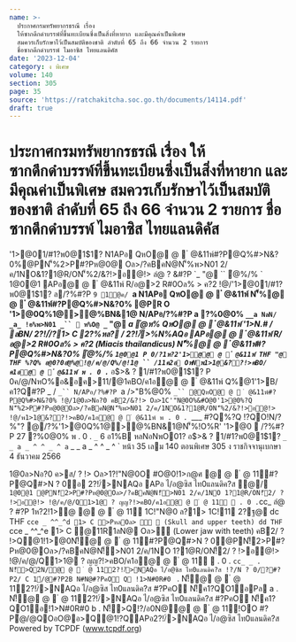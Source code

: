 ```yaml
---
name: >-
  ประกาศกรมทรัพยากรธรณี เรื่อง
  ให้ซากดึกดำบรรพ์ที่ขึ้นทะเบียนซึ่งเป็นสิ่งที่หายาก และมีคุณค่าเป็นพิเศษ
  สมควรเก็บรักษาไว้เป็นสมบัติของชาติ ลำดับที่ 65 ถึง 66 จำนวน 2 รายการ
  ชื่อซากดึกดำบรรพ์ ไมอาซิส ไทยแลนดิคัส
date: '2023-12-04'
category: ง พิเศษ
volume: 140
section: 305
page: 35
source: 'https://ratchakitcha.soc.go.th/documents/14114.pdf'
draft: true
---
```


# ประกาศกรมทรัพยากรธรณี เรื่อง ให้ซากดึกดำบรรพ์ที่ขึ้นทะเบียนซึ่งเป็นสิ่งที่หายาก และมีคุณค่าเป็นพิเศษ สมควรเก็บรักษาไว้เป็นสมบัติของชาติ ลำดับที่ 65 ถึง 66 จำนวน 2 รายการ ชื่อซากดึกดำบรรพ์ ไมอาซิส ไทยแลนดิคัส

'1>@01/#1?พ0@1$1? N1APอ QหO@ @  ํ @&11พ์#?P@Q%#>N&?0%@PN'็%2>P#?Pห@0@ Oล>/?คBคN@N'็%พ>N01 2/ค/1NO&1?1@R/ON'็%2/&?!>อ@!> ลํ@ ? &#?P `_ "@ `` ํ@%/% ` 1@0@1 APอ@ @  ํ @&11พ์ R/อ@>2 R#0Oล% > ค?2 !@/'1>@01/#1?พ0@1$1? ล/?%#?P `9 1@ค/ `__a N1APอ QหO@ @  ํ @&11พ์ N'็%@ @  ํ @&11พ์#?P@Q%#>N&?0% @PR O '1>@0Q%1@>@%BN&1@ N/APอ/?%#?P a ?%0@0% `__a NลN/ _a_ !อ%พ>N01 _``  ห%O@ _` "@ _a ํ@ห% QหO@ @  ํ @&11พ์ '1>N.# / ลBN/ 2?!/์/?1> C 2?%หล? / 2?!/์>%N%AQอ APอ@ @  ํ @&11พ์ R/อ@>2 R#0Oล% > ค?2 (Miacis thailandicus) N'็%@ @  ํ @&11พ์#?P@Q%#>N&?0% ํ@%/% ` 1@0@1 P 0/?1ห?2'1>ํ@@ @  ํ @&11พ์ THF "@ THF %?Q% อ@0?0อํ@%@!@/ค/@/Q%/@!1@ `` /11ค2อ OหNพ1>1@&??!>คBO/ค1อ@ @  ํ @&11พ์ พ . 0 . `___ อ$>& ? 1/#1?พ0@1$1? P 0ค/@/NหO%อ&อค>11/@1คBO/ค1อ@ @  ํ @&11พ์ Q%@1'1>B/ค1?Q#?P _ / `_`` N/APอ/?%#?P `a />"B%@0% `_`` @QหO@ @  ํ @&11พ์#?P@Q%#>N&?0% !@/1@0ล>Nอ?0 คB2/&?!> Oล>1C'"N@0O%&#O@0'1>@0%?Q N'็%2>P#?Pห@0@Oล>/?คBคN@N'็%พ>N01 2/ค/1NO&1?1@R/ON'็%2/&?!>อ@!> !@/พ1>1@&??!>คBO/ค1อ@ @  ํ @&11พ์ พ . 0 . `___ #?Q%?Q !?QO!N/?%"? @/?%'1>@0Q%1@>@%BN&1@N'็%!O%R' '1>@0  /?%#?P 27 ?%0@0% พ . 0 . `_` 6 อ1%B หลNอNพO01? อ$>& ? 1/#1?พ0@1$1? ` _ _ a _ ^ ^ _ ^ a ` _ _ a _ ^ ^ _ ^ ` หน้า 35 เลม 140 ตอนพิเศษ 305 ง ราชกิจจานุเบกษา 4 ธันวาคม 2566

1@0ล>Nอ?0 ค>ส/ ? !> Oล>1?!"N@0O #O@0!1>ก@ศ @ @  ํ @ 11์#?P@Q#>N ? 0อ 2?!/์>NAQอ APอ ไ/อ@ซิส ไท0แลนดิค?ส ํ@/ ` 1@0@1 @PN!็2>P#?Pห@0@Oล>/?คBคN@N!็>N01 2/ค/1NO 1?1@R/ON!็2/ ? !>อ@!> !@/ค/@/Q1>1@ ? ญญ?!>คBO/ค1อ@ @  ํ @ 11์  . 0 . `cc_ ลํ@ ? #?P 1ห?2!1>ํ@ @ @  ํ @ 11์ 1C!"N@0 ล?1> 1C!11 2?ฐ@ dc THF `cce _ ^^_^d 1> C >PหลOล> ั  (Skull and upper teeth) dd THF `cce _ ^^_^e 1> C @11R1ลN@ Oล>ั (Lower jaw with teeth) คB2/ ? !>Q@1!1>@0N!็@ @  ํ @ 11์#?P@Q#>N ? 0@PN!็2>P#?Pห@0@Oล>/?คBคN@N!็>N01 2/ค/1NO 1?1@R/ON!็2/ ? !>อ@!> !@/ค/@/Q1>1@ ? ญญ?!>คBO/ค1อ@ @  ํ @ 11์  . 0 . `cc_ _ . N!็>Q2N/@ @  ํ @ 11์2?!/์>NAQอ ไ/อ@ซิส ไท0แลนดิค?ส !?/N ? 0/?#?P2/ C 1์/@#?P2B N#N@#?PคO Q !1>N#0R#0 ` . N!็@ @  ํ @ 11์2?!/์>NAQอ ไ/อ@ซิส ไท0แลนดิค?ส #?PคO N!็ค1?QO1อPล a . N!็@ @  ํ @ 11์2?!/์>NAQอ ไ/อ@ซิส ไท0แลนดิค?ส #?PคO N!็ค1?QO1อ!1>N#0R#0 b . N!็>Q!?/อ0N@@ @  ํ @ 11์!OO #?Pํ@/@QOอO@อ>Q@1!?QAPอ2?!/์>NAQอ ไ/อ@ซิส ไท0แลนดิค?ส Powered by TCPDF (www.tcpdf.org)
